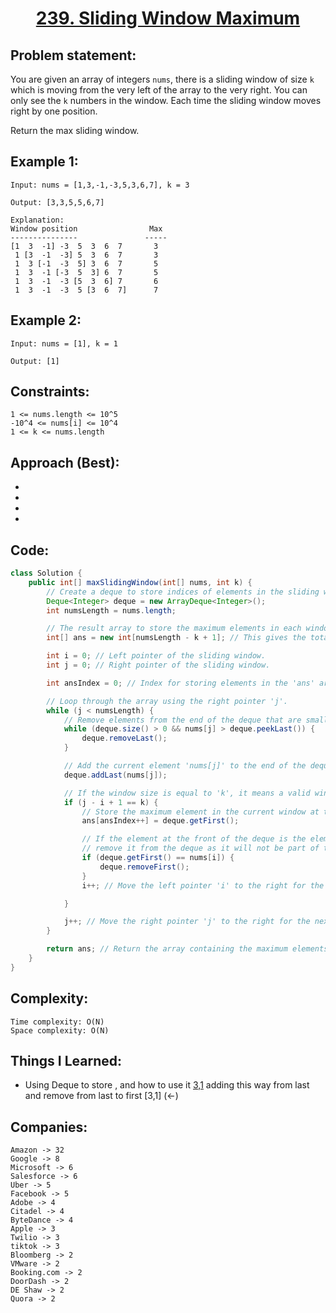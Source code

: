 <h1 align="center"><a href="https://leetcode.com/problems/sliding-window-maximum/description/" target="_blank">239. Sliding Window Maximum</a></h1>

## Problem statement:
You are given an array of integers `nums`, there is a sliding window of size `k` which is moving from the very left of the array to the very right. You can only see the `k` numbers in the window. Each time the sliding window moves right by one position.

Return the max sliding window.


## Example 1:

```
Input: nums = [1,3,-1,-3,5,3,6,7], k = 3

Output: [3,3,5,5,6,7]

Explanation: 
Window position                Max
---------------               -----
[1  3  -1] -3  5  3  6  7       3
 1 [3  -1  -3] 5  3  6  7       3
 1  3 [-1  -3  5] 3  6  7       5
 1  3  -1 [-3  5  3] 6  7       5
 1  3  -1  -3 [5  3  6] 7       6
 1  3  -1  -3  5 [3  6  7]      7
```

## Example 2:

```
Input: nums = [1], k = 1

Output: [1]
```



## Constraints:

```
1 <= nums.length <= 10^5
-10^4 <= nums[i] <= 10^4
1 <= k <= nums.length
```


 

## Approach (Best):

- 
  
- 
  
-
  
- 



## Code: 

```java
class Solution {
    public int[] maxSlidingWindow(int[] nums, int k) {
        // Create a deque to store indices of elements in the sliding window.
        Deque<Integer> deque = new ArrayDeque<Integer>();
        int numsLength = nums.length;

        // The result array to store the maximum elements in each window.
        int[] ans = new int[numsLength - k + 1]; // This gives the total number of windows.

        int i = 0; // Left pointer of the sliding window.
        int j = 0; // Right pointer of the sliding window.

        int ansIndex = 0; // Index for storing elements in the 'ans' array.

        // Loop through the array using the right pointer 'j'.
        while (j < numsLength) {
            // Remove elements from the end of the deque that are smaller than the current element 'nums[j]'.
            while (deque.size() > 0 && nums[j] > deque.peekLast()) {
                deque.removeLast();
            }

            // Add the current element 'nums[j]' to the end of the deque.
            deque.addLast(nums[j]);

            // If the window size is equal to 'k', it means a valid window is formed.
            if (j - i + 1 == k) {
                // Store the maximum element in the current window at the corresponding index in the 'ans' array.
                ans[ansIndex++] = deque.getFirst();

                // If the element at the front of the deque is the element going out of the window (i.e., nums[i]),
                // remove it from the deque as it will not be part of the next window.
                if (deque.getFirst() == nums[i]) {
                    deque.removeFirst();
                }
                i++; // Move the left pointer 'i' to the right for the next window.

            }

            j++; // Move the right pointer 'j' to the right for the next window.
        }

        return ans; // Return the array containing the maximum elements for each window.
    }
}
```







## Complexity:

```
Time complexity: O(N)
Space complexity: O(N)
```

## Things I Learned:

- Using Deque to store , and how to use it [3,1](->) adding this way from last and remove from last to first [3,1] (<-)
  


## Companies:

```
Amazon -> 32
Google -> 8
Microsoft -> 6
Salesforce -> 6
Uber -> 5
Facebook -> 5
Adobe -> 4
Citadel -> 4
ByteDance -> 4
Apple -> 3
Twilio -> 3
tiktok -> 3
Bloomberg -> 2
VMware -> 2
Booking.com -> 2
DoorDash -> 2
DE Shaw -> 2
Quora -> 2
```






